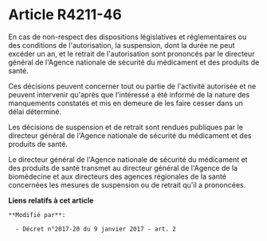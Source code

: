 # Article R4211-46

En cas de non-respect des dispositions législatives et réglementaires ou des conditions de l'autorisation, la suspension,
dont la durée ne peut excéder un an, et le retrait de l'autorisation sont prononcés par le directeur général de l'Agence
nationale de sécurité du médicament et des produits de santé.

Ces décisions peuvent concerner tout ou partie de l'activité autorisée et ne peuvent intervenir qu'après que l'intéressé a
été informé de la nature des manquements constatés et mis en demeure de les faire cesser dans un délai déterminé.

Les décisions de suspension et de retrait sont rendues publiques par le directeur général de l'Agence nationale de sécurité
du médicament et des produits de santé.

Le directeur général de l'Agence nationale de sécurité du médicament et des produits de santé transmet au directeur général
de l'Agence de la biomédecine et aux directeurs des agences régionales de la santé concernées les mesures de suspension ou de
retrait qu'il a prononcées.

**Liens relatifs à cet article**

	**Modifié par**:

	  - Décret n°2017-20 du 9 janvier 2017 - art. 2
